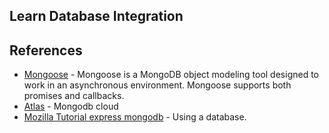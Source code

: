 ## Learn Database Integration

## References
- [Mongoose](https://github.com/Automattic/mongoose) - Mongoose is a MongoDB object modeling tool designed to work in an asynchronous environment. Mongoose supports both promises and callbacks.
- [Atlas](https://www.mongodb.com/cloud/atlas) - Mongodb cloud
- [Mozilla Tutorial express mongodb](https://developer.mozilla.org/en-US/docs/Learn/Server-side/Express_Nodejs/mongoose) - Using a database.
